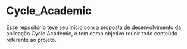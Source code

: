 # Cycle_Academic

Esse repositório teve seu início com a proposta de desenvolvimento da aplicação Cycle Academic, e 
tem como objetivo reunir todo conteúdo referente ao projeto.
